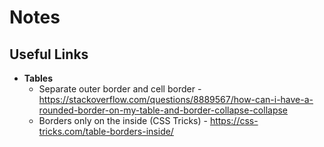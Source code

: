# Notes

## Useful Links

*  **Tables** 
    * Separate outer border and cell border - https://stackoverflow.com/questions/8889567/how-can-i-have-a-rounded-border-on-my-table-and-border-collapse-collapse
    * Borders only on the inside (CSS Tricks) - https://css-tricks.com/table-borders-inside/
